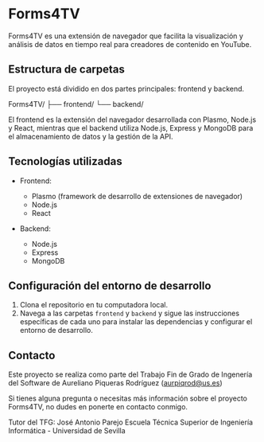 # Forms4TV

Forms4TV es una extensión de navegador que facilita la visualización y análisis de datos en tiempo real para creadores de contenido en YouTube.

## Estructura de carpetas
El proyecto está dividido en dos partes principales: frontend y backend. 

Forms4TV/
├── frontend/
└── backend/

El frontend es la extensión del navegador desarrollada con Plasmo, Node.js y React, mientras que el backend utiliza Node.js, Express y MongoDB para el almacenamiento de datos y la gestión de la API.

## Tecnologías utilizadas

- Frontend:
  - Plasmo (framework de desarrollo de extensiones de navegador)
  - Node.js
  - React

- Backend:
  - Node.js
  - Express
  - MongoDB

## Configuración del entorno de desarrollo

1. Clona el repositorio en tu computadora local.
2. Navega a las carpetas `frontend` y `backend` y sigue las instrucciones específicas de cada uno para instalar las dependencias y configurar el entorno de desarrollo.

## Contacto

Este proyecto se realiza como parte del Trabajo Fin de Grado de Ingenería del Software de Aureliano Piqueras Rodríguez (aurpiqrod@us.es)

Si tienes alguna pregunta o necesitas más información sobre el proyecto Forms4TV, no dudes en ponerte en contacto conmigo.


Tutor del TFG: José Antonio Parejo
Escuela Técnica Superior de Ingeniería Informática - Universidad de Sevilla
